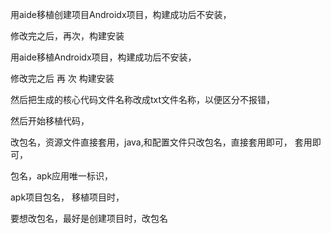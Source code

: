 用aide移植创建项目Androidx项目，构建成功后不安装，

修改完之后，再次，构建安装


用aide移植Androidx项目，构建成功后不安装，

修改完之后 再 次 构建安装


然后把生成的核心代码文件名称改成txt文件名称，以便区分不报错，

然后开始移植代码，

改包名，资源文件直接套用，java,和配置文件只改包名，直接套用即可，
套用即可，

包名，apk应用唯一标识，

apk项目包名，
移植项目时，

要想改包名，最好是创建项目时，改包名
